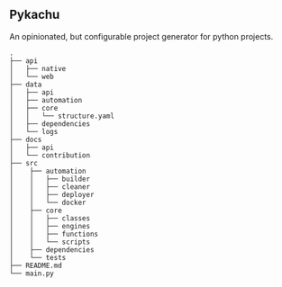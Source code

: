 ## Pykachu

An opinionated, but configurable project generator for python projects.

```
.
├── api
│   ├── native
│   └── web
├── data
│   ├── api
│   ├── automation
│   ├── core
│   │   └── structure.yaml
│   ├── dependencies
│   └── logs
├── docs
│   ├── api
│   └── contribution
├── src
│    ├── automation
│    │   ├── builder
│    │   ├── cleaner
│    │   ├── deployer
│    │   └── docker
│    ├── core
│    │   ├── classes
│    │   ├── engines
│    │   ├── functions
│    │   └── scripts
│    ├── dependencies
│    └── tests
├── README.md
└── main.py
```
